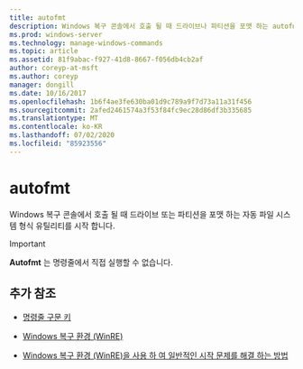 ```yaml
---
title: autofmt
description: Windows 복구 콘솔에서 호출 될 때 드라이브나 파티션을 포맷 하는 autofmt 명령에 대 한 참조 문서입니다.
ms.prod: windows-server
ms.technology: manage-windows-commands
ms.topic: article
ms.assetid: 81f9abac-f927-41d8-8667-f056db4cb2af
author: coreyp-at-msft
ms.author: coreyp
manager: dongill
ms.date: 10/16/2017
ms.openlocfilehash: 1b6f4ae3fe630ba01d9c789a9f7d73a11a31f456
ms.sourcegitcommit: 2afed2461574a3f53f84fc9ec28d86df3b335685
ms.translationtype: MT
ms.contentlocale: ko-KR
ms.lasthandoff: 07/02/2020
ms.locfileid: "85923556"
---
```

# <a name="autofmt"></a>autofmt

Windows 복구 콘솔에서 호출 될 때 드라이브 또는 파티션을 포맷 하는 자동 파일 시스템 형식 유틸리티를 시작 합니다.

> [!IMPORTANT]
> **Autofmt** 는 명령줄에서 직접 실행할 수 없습니다.

## <a name="additional-references"></a>추가 참조

- [명령줄 구문 키](command-line-syntax-key.md)

- [Windows 복구 환경 (WinRE)](https://docs.microsoft.com/windows-hardware/manufacture/desktop/windows-recovery-environment--windows-re--technical-reference)

- [Windows 복구 환경 (WinRE)을 사용 하 여 일반적인 시작 문제를 해결 하는 방법](https://support.microsoft.com/help/4026030/how-to-use-windows-recovery-environment-winre-to-troubleshoot-common-s)
